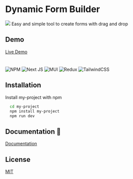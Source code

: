 # Dynamic Form Builder
<img src="https://bkit.co/w_630d556953a7b.gif" />
Easy and simple tool to create forms with drag and drop

## Demo

[Live Demo](https://form-builder-lilac.vercel.app) 

#

![NPM](https://img.shields.io/badge/NPM-%23000000.svg?style=for-the-badge&logo=npm&logoColor=white)
![Next JS](https://img.shields.io/badge/Next-black?style=for-the-badge&logo=next.js&logoColor=white)
![MUI](https://img.shields.io/badge/MUI-%230081CB.svg?style=for-the-badge&logo=mui&logoColor=white)
![Redux](https://img.shields.io/badge/redux-%23593d88.svg?style=for-the-badge&logo=redux&logoColor=white)
![TailwindCSS](https://img.shields.io/badge/tailwindcss-%2338B2AC.svg?style=for-the-badge&logo=tailwind-css&logoColor=white)

## Installation

Install my-project with npm

```bash
  cd my-project
  npm install my-project
  npm run dev
```

## Documentation 📖

[Documentation](https://share.nuclino.com/p/Dynamic-Form-Builder-yP0AsejsM3_oYRRbQbo_wJ)

## License

[MIT](https://choosealicense.com/licenses/mit/)
